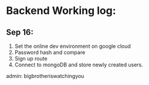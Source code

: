 # Backend Working log:

## Sep 16: 
1. Set the online dev environment on google cloud 
2. Password hash and compare
3. Sign up route 
4. Connect to mongoDB and store newly created users. 


admin: bigbrotheriswatchingyou